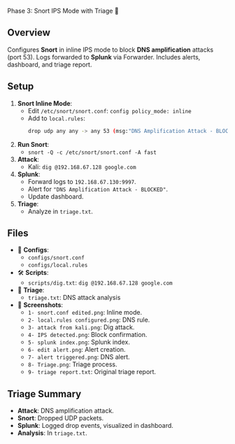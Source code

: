 Phase 3: Snort IPS Mode with Triage 🛑
   ## Overview
   Configures **Snort** in inline IPS mode to block **DNS amplification** attacks (port 53). Logs forwarded to **Splunk** via Forwarder. Includes alerts, dashboard, and triage report.

   ## Setup
   1. **Snort Inline Mode**:
      - Edit `/etc/snort/snort.conf`: `config policy_mode: inline`
      - Add to `local.rules`:
        ```bash
        drop udp any any -> any 53 (msg:"DNS Amplification Attack - BLOCKED"; content:"|00 01 00 00|"; sid:1000004;)
        ```
   2. **Run Snort**:
      - `snort -Q -c /etc/snort/snort.conf -A fast`
   3. **Attack**:
      - Kali: `dig @192.168.67.128 google.com`
   4. **Splunk**:
      - Forward logs to `192.168.67.130:9997`.
      - Alert for `"DNS Amplification Attack - BLOCKED"`.
      - Update dashboard.
   5. **Triage**:
      - Analyze in `triage.txt`.

   ## Files
   - 📜 **Configs**:
     - `configs/snort.conf`
     - `configs/local.rules`
   - 🛠️ **Scripts**:
     - `scripts/dig.txt`: `dig @192.168.67.128 google.com`
   - 📝 **Triage**:
     - `triage.txt`: DNS attack analysis
   - 📸 **Screenshots**:
     - `1- snort.conf edited.png`: Inline mode.
     - `2- local.rules configured.png`: DNS rule.
     - `3- attack from kali.png`: Dig attack.
     - `4- IPS detected.png`: Block confirmation.
     - `5- splunk index.png`: Splunk index.
     - `6- edit alert.png`: Alert creation.
     - `7- alert triggered.png`: DNS alert.
     - `8- Triage.png`: Triage process.
     - `9- triage report.txt`: Original triage report.

   ## Triage Summary
   - **Attack**: DNS amplification attack.
   - **Snort**: Dropped UDP packets.
   - **Splunk**: Logged drop events, visualized in dashboard.
   - **Analysis**: In `triage.txt`.
